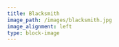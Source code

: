 ```yaml
---
title: Blacksmith
image_path: /images/blacksmith.jpg
image_alignment: left
type: block-image
---
```

